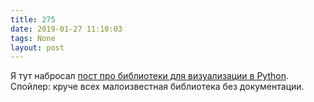 ```yaml
---
title: 275
date: 2019-01-27 11:10:03
tags: None
layout: post
---
```


Я тут набросал [пост про библиотеки для визуализации в Python](https://github.com/orsinium/notes/blob/master/notes-ru/charts.md). Спойлер: круче всех малоизвестная библиотека без документации.

